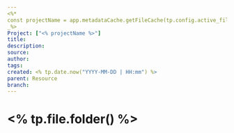 ```yaml
---
<%* 
const projectName = app.metadataCache.getFileCache(tp.config.active_file)?.frontmatter?.Project;
_%>
Project: ["<% projectName %>"]
title: 
description: 
source: 
author: 
tags: 
created: <% tp.date.now("YYYY-MM-DD | HH:mm") %>
parent: Resource
branch: 
---
```

# <% tp.file.folder() %>